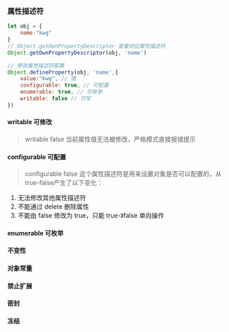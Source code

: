 ### 属性描述符
```js
let obj = {
    name:"kwg"
}
// Object.getOwnPropertyDescriptor 查看对应属性描述符
Object.getOwnPropertyDescriptor(obj, 'name')

// 修改属性描述符配置
Object.defineProperty(obj, 'name',{
    value:"kwg", // 值
    configurable: true, // 可配置
    enumerable: true, // 可枚举
    writable: false // 可写
})
```
#### writable 可修改
> writable false 当前属性值无法被修改，严格模式直接报错提示

#### configurable 可配置
> configurable false  这个属性描述符是用来设置对象是否可以配置的，从true-false产生了以下变化：
1. 无法修改其他属性描述符 
2. 不能通过 delete 删除属性 
3. 不能由 false 修改为 true，只能 true-》false 单向操作

#### enumerable 可枚举

#### 不变性
#### 对象常量
#### 禁止扩展
#### 密封
#### 冻结